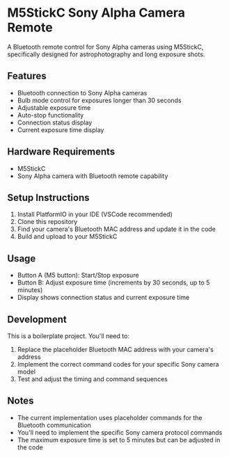 # M5StickC Sony Alpha Camera Remote

A Bluetooth remote control for Sony Alpha cameras using M5StickC, specifically designed for astrophotography and long exposure shots.

## Features

- Bluetooth connection to Sony Alpha cameras
- Bulb mode control for exposures longer than 30 seconds
- Adjustable exposure time
- Auto-stop functionality
- Connection status display
- Current exposure time display

## Hardware Requirements

- M5StickC
- Sony Alpha camera with Bluetooth remote capability

## Setup Instructions

1. Install PlatformIO in your IDE (VSCode recommended)
2. Clone this repository
3. Find your camera's Bluetooth MAC address and update it in the code
4. Build and upload to your M5StickC

## Usage

- Button A (M5 button): Start/Stop exposure
- Button B: Adjust exposure time (increments by 30 seconds, up to 5 minutes)
- Display shows connection status and current exposure time

## Development

This is a boilerplate project. You'll need to:

1. Replace the placeholder Bluetooth MAC address with your camera's address
2. Implement the correct command codes for your specific Sony camera model
3. Test and adjust the timing and command sequences

## Notes

- The current implementation uses placeholder commands for the Bluetooth communication
- You'll need to implement the specific Sony camera protocol commands
- The maximum exposure time is set to 5 minutes but can be adjusted in the code
